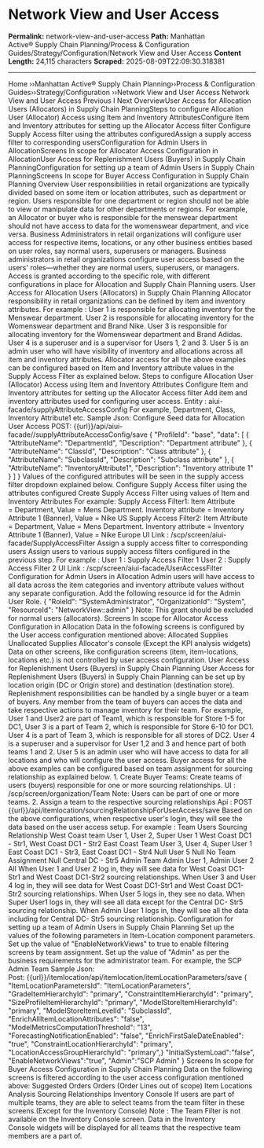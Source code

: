 # Network View and User Access

**Permalink:** network-view-and-user-access
**Path:** Manhattan Active® Supply Chain Planning/Process &amp; Configuration Guides/Strategy/Configuration/Network View and User Access
**Content Length:** 24,115 characters
**Scraped:** 2025-08-09T22:09:30.318381

---

Home ››Manhattan Active® Supply Chain Planning››Process & Configuration Guides››Strategy/Configuration ››Network View and User Access Network View and User Access Previous I Next OverviewUser Access for Allocation Users (Allocators) in Supply Chain PlanningSteps to configure Allocation User (Allocator) Access using Item and Inventory AttributesConfigure Item and Inventory attributes for setting up the Allocator Access filter Configure Supply Access filter using the attributes configuredAssign a supply access filter to corresponding usersConfiguration for Admin Users in AllocationScreens In scope for Allocator Access Configuration in AllocationUser Access for Replenishment Users (Buyers) in Supply Chain PlanningConfiguration for setting up a team of Admin Users in Supply Chain PlanningScreens In scope for Buyer Access Configuration in Supply Chain Planning Overview User responsibilities in retail organizations are typically divided based on some item or location attributes, such as department or region. Users responsible for one department or region should not be able to view or manipulate data for other departments or regions. For example, an Allocator or buyer who is responsible for the menswear department should not have access to data for the womenswear department, and vice versa. Business Administrators in retail organizations will configure user access for respective items, locations, or any other business entities based on user roles, say normal users, superusers or managers. Business administrators in retail organizations configure user access based on the users' roles—whether they are normal users, superusers, or managers. Access is granted according to the specific role, with different configurations in place for Allocation and Supply Chain Planning users. User Access for Allocation Users (Allocators) in Supply Chain Planning Allocator responsibility in retail organizations can be defined by item and inventory attributes. For example : User 1 is responsible for allocating inventory for the Menswear department. User 2 is responsible for allocating inventory for the Womenswear department and Brand Nike. User 3 is responsible for allocating inventory for the Womenswear department and Brand Adidas. User 4 is a superuser and is a supervisor for Users 1, 2 and 3. User 5 is an admin user who will have visibility of inventory and allocations across all item and inventory attributes. Allocator access for all the above examples can be configured based on Item and Inventory attribute values in the Supply Access Filter as explained below. Steps to configure Allocation User (Allocator) Access using Item and Inventory Attributes Configure Item and Inventory attributes for setting up the Allocator Access filter Add item and inventory attributes used for configuring user access. Entity : aiui-facade/supplyAttributeAccessConfig For example, Department, Class, Inventory Attribute1 etc. Sample Json: Configure Seed data for Allocation User Access POST: {{url}}/api/aiui-facade//supplyAttributeAccessConfig/save { "ProfileId": "base", "data": [ { "AttributeName": "DepartmentId", "Description": "Department attribute" }, { "AttributeName": "ClassId", "Description": "Class attribute" }, { "AttributeName": "SubclassId", "Description": "Subclass attribute" }, { "AttributeName": "InventoryAttribute1", "Description": "Inventory attribute 1" } ] } Values of the configured attributes will be seen in the supply access filter dropdown explained below. Configure Supply Access filter using the attributes configured Create Supply Access Filter using values of Item and Inventory Attributes For example: Supply Access Filter1: Item Attribute = Department, Value = Mens Department. Inventory attribute = Inventory Attribute 1 (Banner), Value = Nike US Supply Access Filter2: Item Attribute = Department, Value = Mens Department. Inventory attribute = Inventory Attribute 1 (Banner), Value = Nike Europe UI Link : /scp/screen/aiui-facade/SupplyAccessFilter Assign a supply access filter to corresponding users Assign users to various supply access filters configured in the previous step. For example : User 1 : Supply Access Filter 1 User 2 : Supply Access Filter 2 UI Link : /scp/screen/aiui-facade/UserAccessFilter Configuration for Admin Users in Allocation Admin users will have access to all data across the item categories and inventory attribute values without any separate configuration. Add the following resource id for the Admin User Role. { "RoleId": "SystemAdministrator", "OrganizationId": "System", "ResourceId": "NetworkView::admin" } Note: This grant should be excluded for normal users (allocators). Screens In scope for Allocator Access Configuration in Allocation Data in the following screens is configured by the User access configuration mentioned above: Allocated Supplies Unallocated Supplies Allocator's console (Except the KPI analysis widgets) Data on other screens, like configuration screens (item, item-locations, locations etc.) is not controlled by user access configuration. User Access for Replenishment Users (Buyers) in Supply Chain Planning User Access for Replenishment Users (Buyers) in Supply Chain Planning can be set up by location origin (DC or Origin store) and destination (destination store). Replenishment responsibilities can be handled by a single buyer or a team of buyers. Any member from the team of buyers can acces the data and take respective actions to manage inventory for their team. For example, User 1 and User2 are part of Team1, which is responsible for Store 1-5 for DC1, User 3 is a part of Team 2, which is responsible for Store 6-10 for DC1. User 4 is a part of Team 3, which is responsible for all stores of DC2. User 4 is a superuser and a supervisor for User 1,2 and 3 and hence part of both teams 1 and 2. User 5 is an admin user who will have access to data for all locations and who will configure the user access. Buyer access for all the above examples can be configured based on team assignment for sourcing relationship as explained below. 1. Create Buyer Teams: Create teams of users (buyers) responsible for one or more sourcing relationships. UI : /scp/screen/organization/Team Note: Users can be part of one or more teams. 2. Assign a team to the respective sourcing relationships Api : POST {{url}}/api/itemlocation/sourcingRelationshipForUserAccess/save Based on the above configurations, when respective user's login, they will see the data based on the user access setup. For example : Team Users Sourcing Relationship West Coast team User 1, User 2, Super User 1 West Coast DC1 - Str1, West Coast DC1 - Str2 East Coast Team User 3, User 4, Super User 1 East Coast DC1 - Str3, East Coast DC1 - Str4 Null User 5 Null No Team Assignment Null Central DC - Str5 Admin Team Admin User 1, Admin User 2 All When User 1 and User 2 log in, they will see data for West Coast DC1-Str1 and West Coast DC1-Str2 sourcing relationships. When User 3 and User 4 log in, they will see data for West Coast DC1-Str1 and West Coast DC1-Str2 sourcing relationships. When User 5 logs in, they see no data. When Super User1 logs in, they will see all data except for the Central DC- Str5 sourcing relationship. When Admin User 1 logs in, they will see all the data including for Central DC- Str5 sourcing relationship. Configuration for setting up a team of Admin Users in Supply Chain Planning Set up the values of the following parameters in Item-Location component parameters. Set up the value of "EnableNetworkViews" to true to enable filtering screens by team assignment. Set up the value of "Admin" as per the business requirements for the administrator team. For example, the SCP Admin Team Sample Json: Post: {{url}}/itemlocation/api/itemlocation/itemLocationParameters/save { "ItemLocationParametersId": "ItemLocationParameters", "GradeItemHierarchyId": "primary", "ConstraintItemHierarchyId": "primary", "SizeProfileItemHierarchyId": "primary", "ModelStoreItemHierarchyId": "primary", "ModelStoreItemLevelId": "SubclassId", "EnrichAllItemLocationAttributes": "false", "ModelMetricsComputationThreshold": "13", "ForecastingNotificationEnabled": "false", "EnrichFirstSaleDateEnabled": "true", "ConstraintLocationHierarchyId": "primary", "LocationAccessGroupHierarchyId": "primary",} "InitialSystemLoad":"false", "EnableNetworkViews":"true", "Admin":"SCP Admin" } Screens In scope for Buyer Access Configuration in Supply Chain Planning Data on the following screens is filtered according to the user access configuration mentioned above: Suggested Orders Orders (Order Lines out of scope) Item Locations Analysis Sourcing Relationships Inventory Console If users are part of multiple teams, they are able to select teams from the team filter in these screens.(Except for the Inventory Console) Note : The Team Filter is not available on the Inventory Console screen. Data in the Inventory Console widgets will be displayed for all teams that the respective team members are a part of.